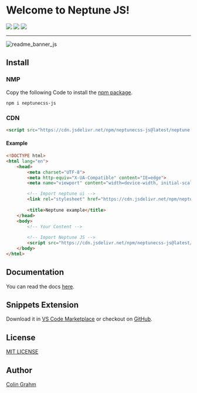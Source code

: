 # Welcome to Neptune JS!

![](https://img.shields.io/github/v/tag/neptune-css/neptune-css?color=%2300AACC) ![](https://img.shields.io/npm/dm/@neptune-css/neptune?color=%2300AACC) ![](https://img.shields.io/npm/l/@neptune-css/neptune?color=%2300AACC) 
***

![readme_banner_js](https://github.com/neptune-css/javascript-api/assets/122671813/42fd3da4-3f6e-42de-b68b-487e5fc7da47)


## Install

### NMP
Copy the following Code to install the [npm package](https://www.npmjs.com/package/neptunecss-js).
```
npm i neptunecss-js
```

### CDN
```html
<script src="https://cdn.jsdelivr.net/npm/neptunecss-js@latest/neptune.min.js"></script>
```

#### Example
```html
<!DOCTYPE html>
<html lang="en">
    <head>
        <meta charset="UTF-8">
        <meta http-equiv="X-UA-Compatible" content="IE=edge">
        <meta name="viewport" content="width=device-width, initial-scale=1.0">

        <!-- Import neptune ui -->
        <link rel="stylesheet" href="https://cdn.jsdelivr.net/npm/neptunecss@latest/neptune.min.css">
        
        <title>Neptune example</title>
    </head>
    <body>
        <!-- Your Content -->
        
        <!-- Import Neptune JS -->
        <script src="https://cdn.jsdelivr.net/npm/neptunecss-js@latest/neptune.min.js"></script>
    </body>
</html>
```

## Documentation
You can read the docs [here](https://neptune-css.gitbook.io/neptune-css-docs/neptune-js).

## Snippets Extension
Download it in [VS Code Marketplace](https://marketplace.visualstudio.com/items?itemName=NeptuneCSS.neptunecss-snippets) or checkout on [GitHub](https://github.com/neptune-css/neptune-snippets).

## License
[MIT LICENSE](https://github.com/neptune-css/neptune-js/blob/main/LICENSE)

## Author
[Colin Grahm](https://github.com/CGWebDev2003)
